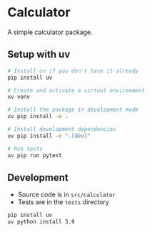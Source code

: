 # Calculator

A simple calculator package.

## Setup with uv

```bash
# Install uv if you don't have it already
pip install uv

# Create and activate a virtual environment
uv venv

# Install the package in development mode
uv pip install -e .

# Install development dependencies
uv pip install -e ".[dev]"

# Run tests
uv pip run pytest
```

## Development

- Source code is in `src/calculator`
- Tests are in the `tests` directory

```bash
pip install uv
uv python install 3.9

```